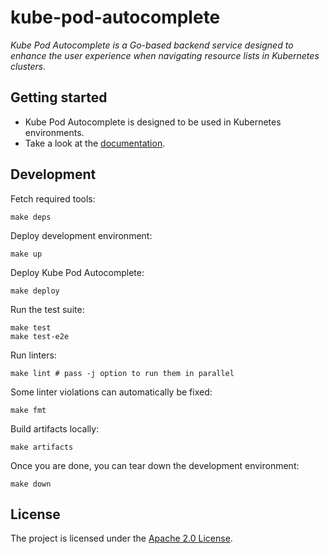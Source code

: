 # kube-pod-autocomplete

*Kube Pod Autocomplete is a Go-based backend service designed to enhance the user experience when navigating resource lists in Kubernetes clusters.*

## Getting started

- Kube Pod Autocomplete is designed to be used in Kubernetes environments.
- Take a look at the [documentation](./docs/docs.md).

## Development

Fetch required tools:

```shell
make deps
```

Deploy development environment:

```shell
make up
```

Deploy Kube Pod Autocomplete:

```shell
make deploy
```

Run the test suite:

```shell
make test
make test-e2e
```

Run linters:

```shell
make lint # pass -j option to run them in parallel
```

Some linter violations can automatically be fixed:

```shell
make fmt
```

Build artifacts locally:

```shell
make artifacts
```

Once you are done, you can tear down the development environment:

```shell
make down
```

## License

The project is licensed under the [Apache 2.0 License](LICENSE).
